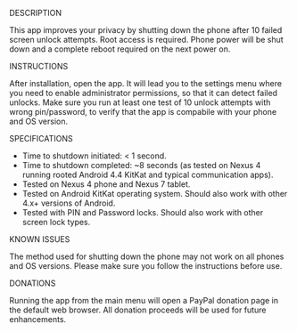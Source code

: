 DESCRIPTION

This app improves your privacy by shutting down the phone after 10
failed screen unlock attempts. Root access is required. Phone power will
be shut down and a complete reboot required on the next power on.

INSTRUCTIONS

After installation, open the app. It will lead you to the settings menu
where you need to enable administrator permissions, so that it can
detect failed unlocks. Make sure you run at least one test of 10 unlock
attempts with wrong pin/password, to verify that the app is compabile
with your phone and OS version.

SPECIFICATIONS

* Time to shutdown initiated: < 1 second.
* Time to shutdown completed: ~8 seconds (as tested on Nexus 4 running
rooted Android 4.4 KitKat and typical communication apps).
* Tested on Nexus 4 phone and Nexus 7 tablet.
* Tested on Android KitKat operating system. Should also work with other
4.x+ versions of Android.
* Tested with PIN and Password locks. Should also work with other screen
lock types.

KNOWN ISSUES

The method used for shutting down the phone may not work on all phones
and OS versions. Please make sure you follow the instructions before use.

DONATIONS

Running the app from the main menu will open a PayPal donation page in
the default web browser. All donation proceeds will be used for future
enhancements.

